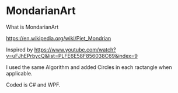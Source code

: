 # MondarianArt
What is MondarianArt

https://en.wikipedia.org/wiki/Piet_Mondrian

Inspired by https://www.youtube.com/watch?v=uFJhEPrbycQ&list=PLFE6E58F856038C69&index=9

I used the same Algorithm and added Circles in each ractangle when applicable.

Coded is C# and WPF.
